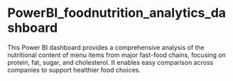 # PowerBI_foodnutrition_analytics_dashboard
This Power BI dashboard provides a comprehensive analysis of the nutritional content of menu items from major fast-food chains, focusing on protein, fat, sugar, and cholesterol. It enables easy comparison across companies to support healthier food choices.
